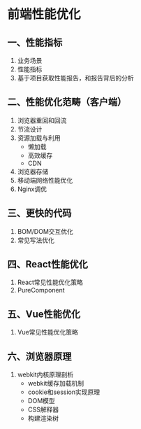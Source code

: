 # 前端性能优化

## 一、性能指标

1. 业务场景
2. 性能指标
3. 基于项目获取性能报告，和报告背后的分析

## 二、性能优化范畴（客户端）

1. 浏览器重回和回流
2. 节流设计
3. 资源加载与利用
   - 懒加载
   - 高效缓存
   - CDN
4. 浏览器存储
5. 移动端网络性能优化
6. Nginx调优

## 三、更快的代码

1. BOM/DOM交互优化
2. 常见写法优化

## 四、React性能优化

1. React常见性能优化策略
2. PureComponent

## 五、Vue性能优化

1. Vue常见性能优化策略

## 六、浏览器原理

1. webkit内核原理剖析
   - webkit缓存加载机制
   - cookie和session实现原理
   - DOM模型
   - CSS解释器
   - 构建渲染树